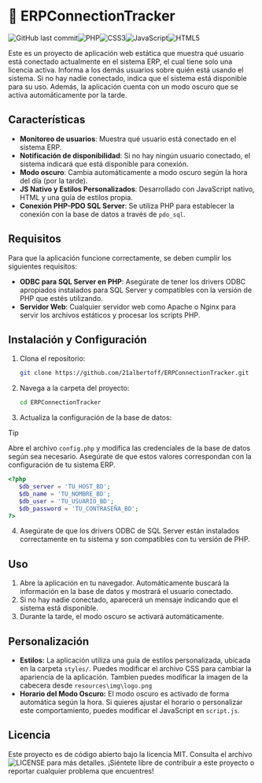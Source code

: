 # 🔑 ERPConnectionTracker

![GitHub last commit](https://img.shields.io/github/last-commit/21albertoff/ERPConnectionTracker?style=for-the-badge)![PHP](https://img.shields.io/badge/php-%23777BB4.svg?style=for-the-badge&logo=php&logoColor=white)![CSS3](https://img.shields.io/badge/css3-%231572B6.svg?style=for-the-badge&logo=css3&logoColor=white)![JavaScript](https://img.shields.io/badge/javascript-%23323330.svg?style=for-the-badge&logo=javascript&logoColor=%23F7DF1E)![HTML5](https://img.shields.io/badge/html5-%23E34F26.svg?style=for-the-badge&logo=html5&logoColor=white)

Este es un proyecto de aplicación web estática que muestra qué usuario está conectado actualmente en el sistema ERP, el cual tiene solo una licencia activa. Informa a los demás usuarios sobre quién está usando el sistema. Si no hay nadie conectado, indica que el sistema está disponible para su uso. Además, la aplicación cuenta con un modo oscuro que se activa automáticamente por la tarde.

## Características

- **Monitoreo de usuarios**: Muestra qué usuario está conectado en el sistema ERP.
- **Notificación de disponibilidad**: Si no hay ningún usuario conectado, el sistema indicará que está disponible para conexión.
- **Modo oscuro**: Cambia automáticamente a modo oscuro según la hora del día (por la tarde).
- **JS Nativo y Estilos Personalizados**: Desarrollado con JavaScript nativo, HTML y una guía de estilos propia.
- **Conexión PHP-PDO SQL Server**: Se utiliza PHP para establecer la conexión con la base de datos a través de `pdo_sql`.

## Requisitos

Para que la aplicación funcione correctamente, se deben cumplir los siguientes requisitos:

- **ODBC para SQL Server en PHP**: Asegúrate de tener los drivers ODBC apropiados instalados para SQL Server y compatibles con la versión de PHP que estés utilizando.
- **Servidor Web**: Cualquier servidor web como Apache o Nginx para servir los archivos estáticos y procesar los scripts PHP.

## Instalación y Configuración

1. Clona el repositorio:
   ```bash
   git clone https://github.com/21albertoff/ERPConnectionTracker.git
   ```

2. Navega a la carpeta del proyecto:
   ```bash
   cd ERPConnectionTracker
   ```
   
3. Actualiza la configuración de la base de datos:

> [!TIP]
> Abre el archivo `config.php` y modifica las credenciales de la base de datos según sea necesario. Asegúrate de que estos valores correspondan con la configuración de tu sistema ERP.
> 
   ```php
   <?php
      $db_server = 'TU_HOST_BD';
      $db_name = 'TU_NOMBRE_BD';
      $db_user = 'TU_USUARIO_BD';
      $db_password = 'TU_CONTRASEÑA_BD';
   ?>
   ```


4. Asegúrate de que los drivers ODBC de SQL Server están instalados correctamente en tu sistema y son compatibles con tu versión de PHP.

## Uso

1. Abre la aplicación en tu navegador. Automáticamente buscará la información en la base de datos y mostrará el usuario conectado.
2. Si no hay nadie conectado, aparecerá un mensaje indicando que el sistema está disponible.
3. Durante la tarde, el modo oscuro se activará automáticamente.
   
## Personalización

- **Estilos:** La aplicación utiliza una guía de estilos personalizada, ubicada en la carpeta `styles/`. Puedes modificar el archivo CSS para cambiar la apariencia de la aplicación. Tambien puedes modificar la imagen de la cabecera desde `resources\img\logo.png`
- **Horario del Modo Oscuro:** El modo oscuro es activado de forma automática según la hora. Si quieres ajustar el horario o personalizar este comportamiento, puedes modificar el JavaScript en `script.js`.

## Licencia

Este proyecto es de código abierto bajo la licencia MIT. Consulta el archivo ![LICENSE](https://github.com/21albertoff/ERPConnectionTracker/blob/main/LICENSE) para más detalles. 
¡Siéntete libre de contribuir a este proyecto o reportar cualquier problema que encuentres!




